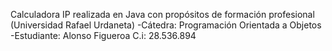 Calculadora IP realizada en Java con propósitos de formación profesional (Universidad Rafael Urdaneta)
-Cátedra: Programación Orientada a Objetos
-Estudiante: Alonso Figueroa
C.i: 28.536.894
